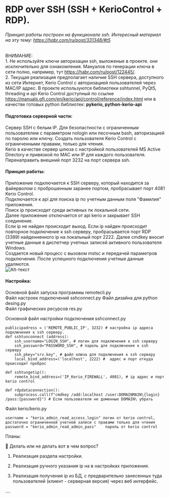 # RDP over SSH  (SSH + KerioControl + RDP).
###### Принцип работы построен на функционале ssh. Интересный материал на эту тему: https://habr.com/ru/post/331348/#t5

ВНИМАНИЕ:   
    1. Не используйте ключи авторизации ssh, выложеные в проекте. они исключительно для ознакомления. Мануалов по генерации ключа в сети полно, например, тут https://habr.com/ru/post/122445/.    
    2. Текущая реализация предполагает наличие SSH сервера, доступного из сети Интернет, Kerio Control с авторизацией пользователей через MAC/IP адрес. 
В проекте используются библиотеки sshtunnel, PyQt5, threading и api Kerio Control доступный по ссылке https://manuals.gfi.com/en/kerio/api/control/reference/index.html или в качестве готовых python библиотек: **pykerio, python-kerio-api**

#### Подготовка серверной части:    
Сервер SSH с белым IP. Для безопастности с ограниченным пользователем с параметром nologin или песочным bash, авторизацией по паролю или ключу. 
Создать пользователя Kerio Control с ограниченными правами, только для чтения.  
Kerio в качестве сервер шлюза с настройкой пользователей MS Active Directory и привязкой по MAC или IP для каждого пользователя.    
Перенаправить внешний порт 3232 на порт сервера ssh.    

#### Принцип работы:    
Приложение подключается к SSH серверу, который находится за файерволом с проброшенным заранее портом, пробрасывает порт 4081 Kerio Control.    
Подключается к api для поиска ip по учетным данным поля "Фамилия" приложения.   
Поиск ip происходит среди активных пк локальной сети.   
Далее приложение отключается от api kerio и закрывает SSH соединение.   
Если ip не найден происходит выход. Если ip найден происходит повторное подключение к ssh серверу, пробрасывается порт RDP (3389) найденненного ip на локальный порт 2222. 
Далее cmdkey вносит учетные данные в диспетчер учетных записей активного пользователя Windows.   
Создается новый процесс с вызовом mstsc и передачей параметров подключения. 
После успешного подключения учетные данные удаляются.   
![Alt-текст](https://github.com/sor88/rdpoverssh/blob/master/map.png?raw=true)


#### Настройка:

Основной файл запуска программы remotecli.py    
Файл настроек подключений sshconnect.py 
Файл дизайна для python desing.py   
Файл графических ресурсов res.py    

Основной файл настройки подключения sshconnect.py   
```
publicipadress = ('REMOTE_PUBLIC_IP', 3232) # настройка ip адреса подключения к ssh серверу.
def sshtunconnect (address):
    ssh_username="LOGIN_SSH", # логин для подключения к ssh серверу 
    ssh_password="PASSWORD_SSH", # пароль для подключения к ssh серверу
    ssh_pkey="srv.key", # файл ключа для подключения к ssh серверу
    local_bind_address=('localhost', 2222) #  адрес и порт откуда происходит проброс

def sshtungetip():
    remote_bind_address=('IP_Kerio_FIREWALL', 4081), # ip адрес и порт kerio control
   
def rdpdataconnection():
    subprocess.call(f"cmdkey /add:localhost /user:DOMAINMAIN\{login} /pass:{password}") # Если пользователи не доменные DOMAIN\ убрать  
```
Файл kerio/kerio.py 
```
username = "kerio_admin_read_access_login" логин от kerio control, достаточно ограниченной учетной записи с правами только для чтения
password = "kerio_admin_read_admin_pass"    пароль от kerio control
```


Планы:

:black_square_button: Делать или не делать вот в чем вопрос?
    
1. Реализация раздела настройки.
    
2. Реализация ручного указания ip на в настройках приложения.

3. Реализация получения ip из БД, с предварительно занесенных туда пользователей (клиент - серверная версия) через веб интерфейс.
    
....

